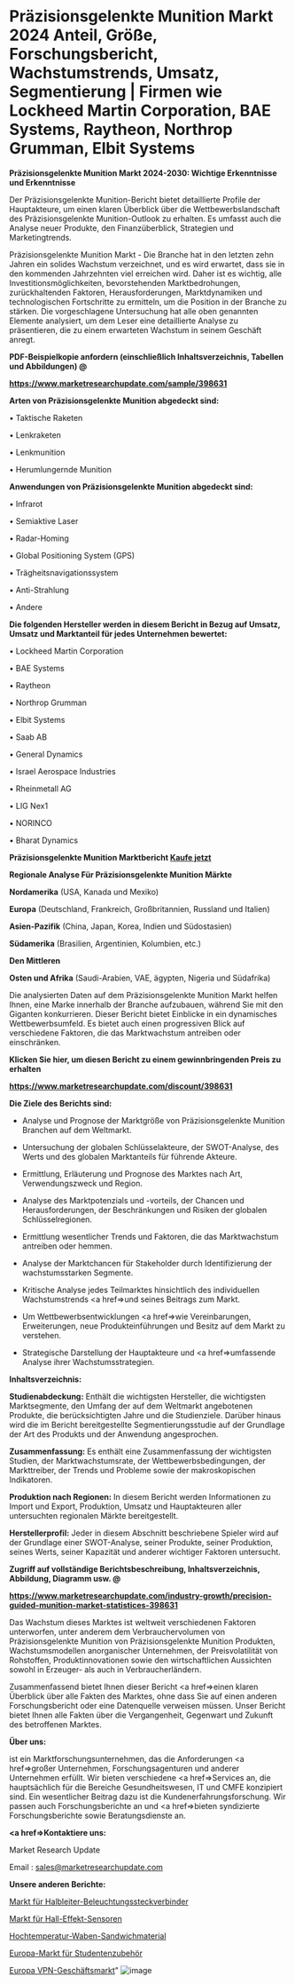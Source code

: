 # Präzisionsgelenkte Munition Markt 2024 Anteil, Größe, Forschungsbericht, Wachstumstrends, Umsatz, Segmentierung | Firmen wie Lockheed Martin Corporation, BAE Systems, Raytheon, Northrop Grumman, Elbit Systems

<strong>Präzisionsgelenkte Munition Markt 2024-2030: Wichtige Erkenntnisse und Erkenntnisse</strong>

Der Präzisionsgelenkte Munition-Bericht bietet detaillierte Profile der Hauptakteure, um einen klaren Überblick über die Wettbewerbslandschaft des Präzisionsgelenkte Munition-Outlook zu erhalten. Es umfasst auch die Analyse neuer Produkte, den Finanzüberblick, Strategien und Marketingtrends.

Präzisionsgelenkte Munition Markt - Die Branche hat in den letzten zehn Jahren ein solides Wachstum verzeichnet, und es wird erwartet, dass sie in den kommenden Jahrzehnten viel erreichen wird. Daher ist es wichtig, alle Investitionsmöglichkeiten, bevorstehenden Marktbedrohungen, zurückhaltenden Faktoren, Herausforderungen, Marktdynamiken und technologischen Fortschritte zu ermitteln, um die Position in der Branche zu stärken. Die vorgeschlagene Untersuchung hat alle oben genannten Elemente analysiert, um dem Leser eine detaillierte Analyse zu präsentieren, die zu einem erwarteten Wachstum in seinem Geschäft anregt.



<strong><b>PDF-Beispielkopie anfordern (einschließlich Inhaltsverzeichnis, Tabellen und Abbildungen) @ </b></strong>

<strong><a href=https://www.marketresearchupdate.com/sample/398631>

<strong>https://www.marketresearchupdate.com/sample/398631</u></a></strong></strong>



<strong>Arten von Präzisionsgelenkte Munition abgedeckt sind:</strong>

• Taktische Raketen

• Lenkraketen

• Lenkmunition

• Herumlungernde Munition



<strong>Anwendungen von Präzisionsgelenkte Munition abgedeckt sind:</strong>

• Infrarot

• Semiaktive Laser

• Radar-Homing

• Global Positioning System (GPS)

• Trägheitsnavigationssystem

• Anti-Strahlung

• Andere



<strong>Die folgenden Hersteller werden in diesem Bericht in Bezug auf Umsatz, Umsatz und Marktanteil für jedes Unternehmen bewertet:</strong>

• Lockheed Martin Corporation

• BAE Systems

• Raytheon

• Northrop Grumman

• Elbit Systems

• Saab AB

• General Dynamics

• Israel Aerospace Industries

• Rheinmetall AG

• LIG Nex1

• NORINCO

• Bharat Dynamics



<strong>Präzisionsgelenkte Munition Marktbericht <a href=https://www.marketresearchupdate.com/buynow/398631>Kaufe jetzt</a></strong>



<strong>Regionale Analyse Für Präzisionsgelenkte Munition Märkte</strong>



<strong>Nordamerika</strong> (USA, Kanada und Mexiko)



<strong>Europa</strong> (Deutschland, Frankreich, Großbritannien, Russland und Italien)



<strong>Asien-Pazifik</strong> (China, Japan, Korea, Indien und Südostasien)



<strong>Südamerika</strong> (Brasilien, Argentinien, Kolumbien, etc.)



<strong>Den Mittleren</strong> 

<strong>Osten und Afrika</strong> (Saudi-Arabien, VAE, ägypten, Nigeria und Südafrika)

Die analysierten Daten auf dem Präzisionsgelenkte Munition Markt helfen Ihnen, eine Marke innerhalb der Branche aufzubauen, während Sie mit den Giganten konkurrieren. Dieser Bericht bietet Einblicke in ein dynamisches Wettbewerbsumfeld. Es bietet auch einen progressiven Blick auf verschiedene Faktoren, die das Marktwachstum antreiben oder einschränken.



<strong>Klicken Sie hier, um diesen Bericht zu einem gewinnbringenden Preis zu erhalten
</strong>

<strong><a href=https://www.marketresearchupdate.com/discount/398631>https://www.marketresearchupdate.com/discount/398631</b></u></strong></a>



<strong>Die Ziele des Berichts sind:</strong>

- Analyse und Prognose der Marktgröße von Präzisionsgelenkte Munition Branchen auf dem Weltmarkt.

- Untersuchung der globalen Schlüsselakteure, der SWOT-Analyse, des Werts und des globalen Marktanteils für führende Akteure.

- Ermittlung, Erläuterung und Prognose des Marktes nach Art, Verwendungszweck und Region.

- Analyse des Marktpotenzials und -vorteils, der Chancen und Herausforderungen, der Beschränkungen und Risiken der globalen Schlüsselregionen.

- Ermittlung wesentlicher Trends und Faktoren, die das Marktwachstum antreiben oder hemmen.

- Analyse der Marktchancen für Stakeholder durch Identifizierung der wachstumsstarken Segmente.

- Kritische Analyse jedes Teilmarktes hinsichtlich des individuellen Wachstumstrends <a href=>und</a> seines Beitrags zum Markt.

- Um Wettbewerbsentwicklungen <a href=>wie</a> Vereinbarungen, Erweiterungen, neue Produkteinführungen und Besitz auf dem Markt zu verstehen.

- Strategische Darstellung der Hauptakteure und <a href=>umfas</a>sende Analyse ihrer Wachstumsstrategien.



<strong>Inhaltsverzeichnis:</strong>



<strong>Studienabdeckung:</strong> Enthält die wichtigsten Hersteller, die wichtigsten Marktsegmente, den Umfang der auf dem Weltmarkt angebotenen Produkte, die berücksichtigten Jahre und die Studienziele. Darüber hinaus wird die im Bericht bereitgestellte Segmentierungsstudie auf der Grundlage der Art des Produkts und der Anwendung angesprochen.



<strong>Zusammenfassung:</strong> Es enthält eine Zusammenfassung der wichtigsten Studien, der Marktwachstumsrate, der Wettbewerbsbedingungen, der Markttreiber, der Trends und Probleme sowie der makroskopischen Indikatoren.



<strong>Produktion nach Regionen:</strong> In diesem Bericht werden Informationen zu Import und Export, Produktion, Umsatz und Hauptakteuren aller untersuchten regionalen Märkte bereitgestellt.



<strong>Herstellerprofil:</strong> Jeder in diesem Abschnitt beschriebene Spieler wird auf der Grundlage einer SWOT-Analyse, seiner Produkte, seiner Produktion, seines Werts, seiner Kapazität und anderer wichtiger Faktoren untersucht.



<strong><b>Zugriff auf vollständige Berichtsbeschreibung, Inhaltsverzeichnis, Abbildung, Diagramm usw. @ </b></strong>

<strong><a href=https://www.marketresearchupdate.com/industry-growth/precision-guided-munition-market-statistices-398631>https://www.marketresearchupdate.com/industry-growth/precision-guided-munition-market-statistices-398631</a></strong>

Das Wachstum dieses Marktes ist weltweit verschiedenen Faktoren unterworfen, unter anderem dem Verbrauchervolumen von Präzisionsgelenkte Munition von Präzisionsgelenkte Munition Produkten, Wachstumsmodellen anorganischer Unternehmen, der Preisvolatilität von Rohstoffen, Produktinnovationen sowie den wirtschaftlichen Aussichten sowohl in Erzeuger- als auch in Verbraucherländern.

Zusammenfassend bietet Ihnen dieser Bericht <a href=>einen</a> klaren Überblick über alle Fakten des Marktes, ohne dass Sie auf einen anderen Forschungsbericht oder eine Datenquelle verweisen müssen. Unser Bericht bietet Ihnen alle Fakten über die Vergangenheit, Gegenwart und Zukunft des betroffenen Marktes.



<strong>Über uns:</strong>

 ist ein Marktforschungsunternehmen, das die Anforderungen <a href=>großer</a> Unternehmen, Forschungsagenturen und anderer Unternehmen erfüllt. Wir bieten verschiedene <a href=>Services</a> an, die hauptsächlich für die Bereiche Gesundheitswesen, IT und CMFE konzipiert sind. Ein wesentlicher Beitrag dazu ist die Kundenerfahrungsforschung. Wir passen auch Forschungsberichte an und <a href=>bieten</a> syndizierte Forschungsberichte sowie Beratungsdienste an.



<strong><a href=>Kontaktiere uns:</a></strong>

Market Research Update

Email : sales@marketresearchupdate.com



<strong>Unsere anderen Berichte:</strong>

<a href=https://www.linkedin.com/pulse/solid-state-lighting-connectors-market-size-growth>Markt für Halbleiter-Beleuchtungssteckverbinder</a>

<a href=https://www.linkedin.com/pulse/hall-effect-sensors-market-size-share-outlook>Markt für Hall-Effekt-Sensoren</a>

<a href=https://www.linkedin.com/pulse/high-temperature-honeycomb-sandwich-material>Hochtemperatur-Waben-Sandwichmaterial</a>

<a href=https://www.linkedin.com/pulse/europe-student-accessories-market-size-scope-top-key-company>Europa-Markt für Studentenzubehör</a>

<a href=https://www.linkedin.com/pulse/europe-vpn-business-market-2023-booming-across>Europa VPN-Geschäftsmarkt</a>"
![image](https://github.com/meghapanth/market360news/assets/163847665/6c4b3476-59b3-42b5-b552-bc62224fcfd2)
